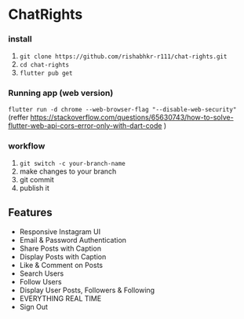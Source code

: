 # ChatRights

### install
1. ```git clone https://github.com/rishabhkr-r111/chat-rights.git```
2. ```cd chat-rights```
3. ```flutter pub get```
### Running app (web version)
```flutter run -d chrome --web-browser-flag "--disable-web-security" ```
(reffer https://stackoverflow.com/questions/65630743/how-to-solve-flutter-web-api-cors-error-only-with-dart-code )


### workflow
1. ```git switch -c your-branch-name```
2. make changes to your branch
3. git commit
4. publish it

## Features

- Responsive Instagram UI
- Email & Password Authentication
- Share Posts with Caption
- Display Posts with Caption
- Like & Comment on Posts
- Search Users
- Follow Users
- Display User Posts, Followers & Following
- EVERYTHING REAL TIME
- Sign Out
<!--
## Installation

After cloning this repository, migrate to `chat-rights` folder. Then, follow the following steps:

- Create Firebase Project
- Enable Authentication
- Make Firestore Rules
- Create Android, iOS & Web Apps
- Take Web FirebaseOptions and put it in main function in main.dart file replacing my keys (My keys wont work as I deleted my project)
  Then run the following commands to run your app:

```bash
  flutter pub get
  open -a simulator (to get iOS Simulator)
  flutter run
  flutter run -d chrome --web-renderer html (to see the best output)
```

## Tech Used

**Server**: Firebase Auth, Firebase Storage, Firebase Firestore

**Client**: Flutter, Provider -->
